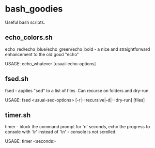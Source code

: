 # bash_goodies
Useful bash scripts.

echo_colors.sh
--------------
echo_red/echo_blue/echo_green/echo_bold - a nice and straightforward enhancement to the old good "echo"

USAGE: echo_whatever [usual-echo-options]

fsed.sh
-------
fsed - applies "sed" to a list of files. Can recurse on folders and dry-run.

USAGE: fsed \<usual-sed-options\> [-r|--recursive|-d|--dry-run] [files]

timer.sh
-------------
timer - block the command prompt for 'n' seconds, echo the progress to console with '\r' instead of '\n' - console is not scrolled.

USAGE: timer \<seconds\>


